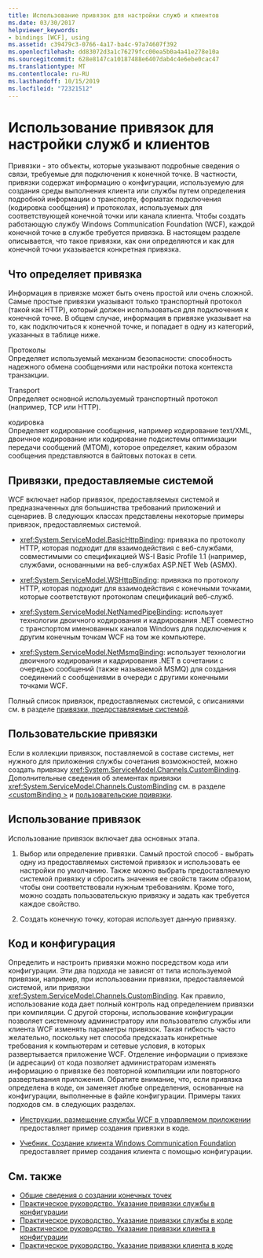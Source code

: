 ```yaml
---
title: Использование привязок для настройки служб и клиентов
ms.date: 03/30/2017
helpviewer_keywords:
- bindings [WCF], using
ms.assetid: c39479c3-0766-4a17-ba4c-97a74607f392
ms.openlocfilehash: dd83072d3a1c76279fcc00ea5b0a4a41e278e10a
ms.sourcegitcommit: 628e8147ca10187488e6407dab4c4e6ebe0cac47
ms.translationtype: MT
ms.contentlocale: ru-RU
ms.lasthandoff: 10/15/2019
ms.locfileid: "72321512"
---
```

# <a name="using-bindings-to-configure-services-and-clients"></a>Использование привязок для настройки служб и клиентов
Привязки - это объекты, которые указывают подробные сведения о связи, требуемые для подключения к конечной точке. В частности, привязки содержат информацию о конфигурации, используемую для создания среды выполнения клиента или службы путем определения подробной информации о транспорте, форматах подключения (кодировка сообщения) и протоколах, используемых для соответствующей конечной точки или канала клиента. Чтобы создать работающую службу Windows Communication Foundation (WCF), каждой конечной точке в службе требуется привязка. В настоящем разделе описывается, что такое привязки, как они определяются и как для конечной точки указывается конкретная привязка.  
  
## <a name="what-a-binding-defines"></a>Что определяет привязка  
 Информация в привязке может быть очень простой или очень сложной. Самые простые привязки указывают только транспортный протокол (такой как HTTP), который должен использоваться для подключения к конечной точке. В общем случае, информация в привязке указывает на то, как подключиться к конечной точке, и попадает в одну из категорий, указанных в таблице ниже.  
  
 Протоколы  
 Определяет используемый механизм безопасности: способность надежного обмена сообщениями или настройки потока контекста транзакции.  
  
 Transport  
 Определяет основной используемый транспортный протокол (например, TCP или HTTP).  
  
 кодировка  
 Определяет кодирование сообщения, например кодирование text/XML, двоичное кодирование или кодирование подсистемы оптимизации передачи сообщений (MTOM), которое определяет, каким образом сообщения представляются в байтовых потоках в сети.  
  
## <a name="system-provided-bindings"></a>Привязки, предоставляемые системой  
 WCF включает набор привязок, предоставляемых системой и предназначенных для большинства требований приложений и сценариев. В следующих классах представлены некоторые примеры привязок, предоставляемых системой.  
  
- <xref:System.ServiceModel.BasicHttpBinding>: привязка по протоколу HTTP, которая подходит для взаимодействия с веб-службами, совместимыми со спецификацией WS-I Basic Profile 1.1 (например, службами, основанными на веб-службах ASP.NET Web (ASMX).  
  
- <xref:System.ServiceModel.WSHttpBinding>: привязка по протоколу HTTP, которая подходит для взаимодействия с конечными точками, которые соответствуют протоколам спецификаций веб-служб.  
  
- <xref:System.ServiceModel.NetNamedPipeBinding>: использует технологии двоичного кодирования и кадрирования .NET совместно с транспортом именованных каналов Windows для подключения к другим конечным точкам WCF на том же компьютере.  
  
- <xref:System.ServiceModel.NetMsmqBinding>: использует технологии двоичного кодирования и кадрирования .NET в сочетании с очередью сообщений (также называемой MSMQ) для создания соединений с сообщениями в очереди с другими конечными точками WCF.  
  
 Полный список привязок, предоставляемых системой, с описаниями см. в разделе [привязки, предоставляемые системой](system-provided-bindings.md).  
  
## <a name="custom-bindings"></a>Пользовательские привязки  
 Если в коллекции привязок, поставляемой в составе системы, нет нужного для приложения службы сочетания возможностей, можно создать привязку <xref:System.ServiceModel.Channels.CustomBinding>. Дополнительные сведения об элементах привязки <xref:System.ServiceModel.Channels.CustomBinding> см. в разделе [\<customBinding >](../configure-apps/file-schema/wcf/custombinding.md) и [пользовательские привязки](./extending/custom-bindings.md).  
  
## <a name="using-bindings"></a>Использование привязок  
 Использование привязок включает два основных этапа.  
  
1. Выбор или определение привязки. Самый простой способ - выбрать одну из предоставляемых системой привязок и использовать ее настройки по умолчанию. Также можно выбрать предоставляемую системой привязку и сбросить значения ее свойств таким образом, чтобы они соответствовали нужным требованиям. Кроме того, можно создать пользовательскую привязку и задать как требуется каждое свойство.  
  
2. Создать конечную точку, которая использует данную привязку.  
  
## <a name="code-and-configuration"></a>Код и конфигурация  
 Определить и настроить привязки можно посредством кода или конфигурации. Эти два подхода не зависят от типа используемой привязки, например, при использовании привязки, предоставляемой системой, или привязки <xref:System.ServiceModel.Channels.CustomBinding>. Как правило, использование кода дает полный контроль над определением привязки при компиляции. С другой стороны, использование конфигурации позволяет системному администратору или пользователю службы или клиента WCF изменять параметры привязок. Такая гибкость часто желательно, поскольку нет способа предсказать конкретные требования к компьютерам и сетевые условия, в которых развертывается приложение WCF. Отделение информации о привязке (и адресации) от кода позволяет администраторам изменять информацию о привязке без повторной компиляции или повторного развертывания приложения. Обратите внимание, что, если привязка определена в коде, он заменяет любые определения, основанные на конфигурации, выполненные в файле конфигурации. Примеры таких подходов см. в следующих разделах.  
  
- [Инструкции. размещение службы WCF в управляемом приложении](how-to-host-a-wcf-service-in-a-managed-application.md) предоставляет пример создания привязки в коде.  
  
- [Учебник. Создание клиента Windows Communication Foundation](how-to-create-a-wcf-client.md) предоставляет пример создания клиента с помощью конфигурации.  
  
## <a name="see-also"></a>См. также

- [Общие сведения о создании конечных точек](endpoint-creation-overview.md)
- [Практическое руководство. Указание привязки службы в конфигурации](how-to-specify-a-service-binding-in-configuration.md)
- [Практическое руководство. Указание привязки службы в коде](how-to-specify-a-service-binding-in-code.md)
- [Практическое руководство. Указание привязки клиента в конфигурации](how-to-specify-a-client-binding-in-configuration.md)
- [Практическое руководство. Указание привязки клиента в коде](how-to-specify-a-client-binding-in-code.md)
